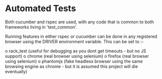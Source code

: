 # Automated Tests

Both cucumber and rspec are used, with any code that is common to both frameworks
living in 'test_common'.

Running features in either rspec or cucumber can be done in any registered browser
using the DRIVER environment variable.  This can be set to :-

o rack_test (useful for debugging as you dont get timeouts - but no JS support)
o chrome (real browser using selenium)
o firefox (real browser using selenium)
o phantomjs (fake headless browser using the same browsing engine as chrome - but it is assumed this project will die eventually)
